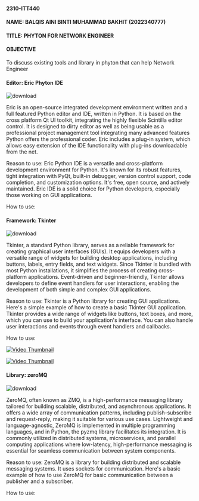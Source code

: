 #### 2310-ITT440
#### NAME:  BALQIS AINI BINTI MUHAMMAD BAKHIT (2022340777) 
#### TITLE: PHYTON FOR NETWORK ENGINEER
#### OBJECTIVE
To discuss existing tools and library in phyton that can help Network Engineer

#### Editor: Eric Phyton IDE
![download](https://github.com/addff/2310-ITT440/assets/146956790/64c0159f-cae2-4c79-bb06-2e37c9bb2ed0)

Eric is an open-source integrated development environment written and a full featured Python editor and IDE, written in Python. It is based on the cross platform Qt UI toolkit, integrating the highly flexible Scintilla editor control. It is designed to dirty editor as well as being usable as a professional project management tool integrating many advanced features Python offers the professional coder. Eric includes a plug-in system, which allows easy extension of the IDE functionality with plug-ins downloadable from the net. 

Reason to use:
Eric Python IDE is a versatile and cross-platform development environment for Python. It's known for its robust features, tight integration with PyQt, built-in debugger, version control support, code completion, and customization options. It's free, open source, and actively maintained. Eric IDE is a solid choice for Python developers, especially those working on GUI applications.

How to use: 






#### Framework: Tkinter
![download](https://github.com/addff/2310-ITT440/assets/146956790/75d52424-fc9e-45d7-97c4-e9e0bde5f5f1)

Tkinter, a standard Python library, serves as a reliable framework for creating graphical user interfaces (GUIs). It equips developers with a versatile range of widgets for building desktop applications, including buttons, labels, entry fields, and text widgets. Since Tkinter is bundled with most Python installations, it simplifies the process of creating cross-platform applications. Event-driven and beginner-friendly, Tkinter allows developers to define event handlers for user interactions, enabling the development of both simple and complex GUI applications.

Reason to use:
Tkinter is a Python library for creating GUI applications. Here's a simple example of how to create a basic Tkinter GUI application. Tkinter provides a wide range of widgets like buttons, text boxes, and more, which you can use to build your application's interface. You can also handle user interactions and events through event handlers and callbacks.

How to use:

[![Video Thumbnail](https://www.google.com/imgres?imgurl=https%3A%2F%2Fcdn-icons-png.flaticon.com%2F512%2F4237%2F4237818.png&tbnid=vRXOQdFNAhahDM&vet=12ahUKEwjd6q_DiaiCAxXBfWwGHX2FDkMQMygKegUIARCJAQ..i&imgrefurl=https%3A%2F%2Fwww.flaticon.com%2Ffree-icon%2Fvideo_4237818&docid=Z5lw8cypgWFboM&w=512&h=512&q=video%20image&ved=2ahUKEwjd6q_DiaiCAxXBfWwGHX2FDkMQMygKegUIARCJAQ)](https://drive.google.com/file/d/1cWNDqtSSN67kt1H0KSfzstlBJL7UBEqo/view?usp=sharing)

[![Video Thumbnail](URL_GAMBAR)](URL_VIDEO_YOUTUBE)


#### Library: zeroMQ
![download](https://github.com/addff/2310-ITT440/assets/146956790/8d8c6658-4eca-46bd-98e8-dd37d9507415)

ZeroMQ, often known as ZMQ, is a high-performance messaging library tailored for building scalable, distributed, and asynchronous applications. It offers a wide array of communication patterns, including publish-subscribe and request-reply, making it suitable for various use cases. Lightweight and language-agnostic, ZeroMQ is implemented in multiple programming languages, and in Python, the pyzmq library facilitates its integration. It is commonly utilized in distributed systems, microservices, and parallel computing applications where low-latency, high-performance messaging is essential for seamless communication between system components.

Reason to use:
ZeroMQ is a library for building distributed and scalable messaging systems. It uses sockets for communication. Here's a basic example of how to use ZeroMQ for basic communication between a publisher and a subscriber.

How to use:







